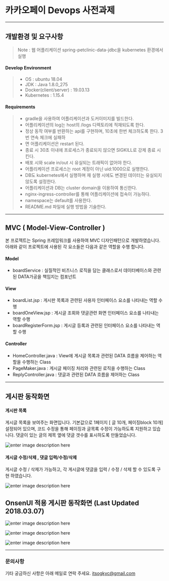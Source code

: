 ﻿카카오페이 Devops 사전과제
===================

----------

개발환경 및 요구사항
-------------
>Note :
>웹 어플리케이션 spring-petclinic-data-jdbc을 kubernetes 환경에서 실행

#### Develop Environment

>- OS : ubuntu 18.04
>- JDK : Java 1.8.0_275
>- Docker(client/server) : 19.03.13
>- Kubernetes : 1.15.4


#### Requirements
>- gradle을 사용하여 어플리케이션과 도커이미지를 빌드한다.
>- 어플리케이션의 log는 host의 /logs 디렉토리에 적재되도록 한다.
>- 정상 동작 여부를 반환하는 api를 구현하며, 10초에 한번 체크하도록 한다. 3번 연속 체크에 실패하
>- 면 어플리케이션은 restart 된다.
>- 종료 시 30초 이내에 프로세스가 종료되지 않으면 SIGKILL로 강제 종료 시킨다.
>- 배포 시와 scale in/out 시 유실되는 트래픽이 없어야 한다.
>- 어플리케이션 프로세스는 root 계정이 아닌 uid:1000으로 실행한다.
>- DB도 kubernetes에서 실행하며 재 실행 시에도 변경된 데이터는 유실되지 않도록 설정한다.
>- 어플리케이션과 DB는 cluster domain을 이용하여 통신한다.
>- nginx-ingress-controller를 통해 어플리케이션에 접속이 가능하다.
>- namespace는 default를 사용한다.
>- README.md 파일에 실행 방법을 기술한다.



----------
MVC ( Model-View-Controller ) 
-------------
본 프로젝트는 Spring 프레임워크를 사용하여 MVC 디자인패턴으로 개발하였습니다. 
아래와 같이 프로젝트에 사용된 각 요소들은 다음과 같은 역할을 수행 합니다. 
#### **Model** 
 * boardService : 실질적인 비즈니스 로직을 담는 클래스로서 데이터베이스와 관련된 DATA가공을 책임지는 
 컴포넌트

#### **View**
* boardList.jsp : 게시판 목록과 관련된 사용자 인터페이스 요소를 나타내는 역할 수행
* boardOneView.jsp : 게시글 조회와 댓글관련 화면 인터페이스 요소를 나타내는 역할 수행
* boardRegisterForm.jsp : 게시글 등록과 관련된 인터페이스 요소를 나타내는 역할 수행

#### **Controller**    
* HomeController.java : View에 게시글 목록과 관련된 DATA 흐름을 제어하는 역할을 수행하는 Class
* PageMaker.java : 게시글 페이징 처리와 관련된 로직을 수행하는 Class
* ReplyController.java : 댓글과 관련된 DATA 흐름을 제어하는 Class


------------

게시판 동작화면
-------------

####  **게시판 목록**
게시글 목록을 보여주는 화면입니다. 기본값으로 1페이지 [ 글 10개, 페이징block 10개] 설정되어 있으며, 코드 수정을 통해 페이징과 글목록 수정이 가능하도록 지원하고 있습니다.
 댓글이 있는 글의 제목 옆에 댓글 갯수를 표시하도록 만들었습니다.
 
![enter image description here](https://github.com/itsogkyc/Spring_Board/blob/master/imgfile/img_01.png?raw=true)

####  **게시글 수정/삭제 , 댓글 입력/수정/삭제**
게시글 수정 / 삭제가 가능하고, 각 게시글에 댓글을 입력 / 수정 / 삭제 할 수 있도록 구현 하였습니다.

![enter image description here](https://github.com/itsogkyc/Spring_Board/blob/master/imgfile/img_04.png?raw=true)


OnsenUI 적용 게시판 동작화면 (Last Updated 2018.03.07)
-------------


![enter image description here](https://github.com/itsogkyc/Spring_Board/blob/master/imgfile/onsen1.png?raw=true)



![enter image description here](https://github.com/itsogkyc/Spring_Board/blob/master/imgfile/onsen2.png?raw=true)


![enter image description here](https://github.com/itsogkyc/Spring_Board/blob/master/imgfile/onsen3.png?raw=true)

----------


### 문의사항
기타 궁금하신 사항은 아래 메일로 연락 주세요.
itsogkyc@gmail.com

